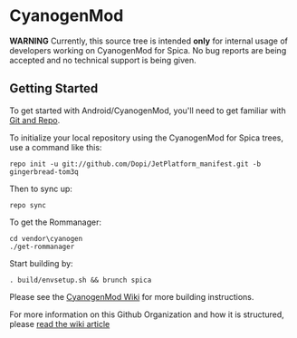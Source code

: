 CyanogenMod
===========

**WARNING**
Currently, this source tree is intended **only** for internal usage of developers working on CyanogenMod for Spica. No bug reports are being accepted and no technical support is being given.

Getting Started
---------------

To get started with Android/CyanogenMod, you'll need to get
familiar with [Git and Repo](http://source.android.com/download/using-repo).

To initialize your local repository using the CyanogenMod for Spica trees, use a command like this:

    repo init -u git://github.com/Dopi/JetPlatform_manifest.git -b gingerbread-tom3q

Then to sync up:

    repo sync

To get the Rommanager:

    cd vendor\cyanogen
    ./get-rommanager

Start building by:

    . build/envsetup.sh && brunch spica

Please see the [CyanogenMod Wiki](http://wiki.cyanogenmod.com/) for more building instructions.

For more information on this Github Organization and how it is structured, 
please [read the wiki article](http://wiki.cyanogenmod.com/index.php/Github_Organization)
